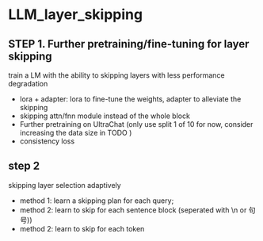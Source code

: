 # LLM_layer_skipping

## STEP 1. Further pretraining/fine-tuning for layer skipping

train a LM with the ability to skipping layers with less performance degradation

- lora + adapter: lora to fine-tune the weights, adapter to alleviate the skipping
- skipping attn/fnn module instead of the whole block
- Further pretraining on UltraChat (only use split 1 of 10 for now, consider increasing the data size in TODO )
- consistency loss 


## step 2

skipping layer selection adaptively

- method 1: learn a skipping plan for each query; 
- method 2: learn to skip for each sentence block (seperated with \n or 句号))
- method 2: learn to skip for each token
